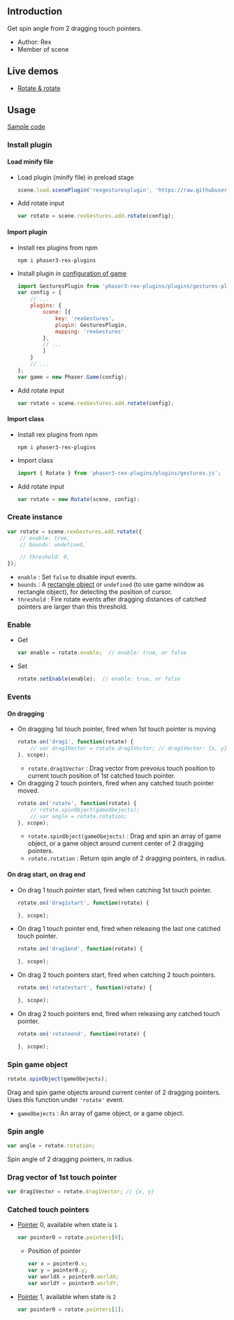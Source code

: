 ## Introduction

Get spin angle from 2 dragging touch pointers.

- Author: Rex
- Member of scene

## Live demos

- [Rotate & rotate](https://codepen.io/rexrainbow/pen/PvNEPy)

## Usage

[Sample code](https://github.com/rexrainbow/phaser3-rex-notes/tree/master/examples/gesture-rotate)

### Install plugin

#### Load minify file

- Load plugin (minify file) in preload stage
    ```javascript
    scene.load.scenePlugin('rexgesturesplugin', 'https://raw.githubusercontent.com/rexrainbow/phaser3-rex-notes/master/dist/rexgesturesplugin.min.js', 'rexGestures', 'rexGestures');
    ```
- Add rotate input
    ```javascript
    var rotate = scene.rexGestures.add.rotate(config);
    ```

#### Import plugin

- Install rex plugins from npm
    ```
    npm i phaser3-rex-plugins
    ```
- Install plugin in [configuration of game](game.md#configuration)
    ```javascript
    import GesturesPlugin from 'phaser3-rex-plugins/plugins/gestures-plugin.js';
    var config = {
        // ...
        plugins: {
            scene: [{
                key: 'rexGestures',
                plugin: GesturesPlugin,
                mapping: 'rexGestures'
            },
            // ...
            ]
        }
        // ...
    };
    var game = new Phaser.Game(config);
    ```
- Add rotate input
    ```javascript
    var rotate = scene.rexGestures.add.rotate(config);
    ```

#### Import class

- Install rex plugins from npm
    ```
    npm i phaser3-rex-plugins
    ```
- Import class
    ```javascript
    import { Rotate } from 'phaser3-rex-plugins/plugins/gestures.js';
    ```
- Add rotate input
    ```javascript
    var rotate = new Rotate(scene, config);
    ```

### Create instance

```javascript
var rotate = scene.rexGestures.add.rotate({
    // enable: true,
    // bounds: undefined,

    // threshold: 0,
});
```

- `enable` : Set `false` to disable input events.
- `bounds` : A [rectangle object](geom-rectangle.md) or `undefined` (to use game window as rectangle object), for detecting the position of cursor.
- `threshold` : Fire rotate events after dragging distances of catched pointers are larger than this threshold.

### Enable

- Get
    ```javascript
    var enable = rotate.enable;  // enable: true, or false
    ```
- Set
    ```javascript
    rotate.setEnable(enable);  // enable: true, or false
    ```

### Events

#### On dragging

- On dragging 1st touch pointer, fired when 1st touch pointer is moving
    ```javascript
    rotate.on('drag1', function(rotate) {
        // var drag1Vector = rotate.drag1Vector; // drag1Vector: {x, y}
    }, scope);
    ```
    - `rotate.drag1Vector` : Drag vector from prevoius touch position to current touch position of 1st catched touch pointer.
- On dragging 2 touch pointers, fired when any catched touch pointer moved.
    ```javascript
    rotate.on('rotate', function(rotate) {
        // rotate.spinObject(gameObejects);
        // var angle = rotate.rotation;
    }, scope);
    ```
    - `rotate.spinObject(gameObejects)` : Drag and spin an array of game object, or a game object around current center of 2 dragging pointers.
    - `rotate.rotation` : Return spin angle of 2 dragging pointers, in radius.

#### On drag start, on drag end

- On drag 1 touch pointer start, fired when catching 1st touch pointer.
    ```javascript
    rotate.on('drag1start', function(rotate) {

    }, scope);
    ```
- On drag 1 touch pointer end, fired when releasing the last one catched touch pointer.
    ```javascript
    rotate.on('drag1end', function(rotate) {

    }, scope);
    ```
- On drag 2 touch pointers start, fired when catching 2 touch pointers.
    ```javascript
    rotate.on('rotatestart', function(rotate) {

    }, scope);
    ```
- On drag 2 touch pointers end, fired when releasing any catched touch pointer.
    ```javascript
    rotate.on('rotateend', function(rotate) {

    }, scope);
    ```

### Spin game object

```javascript
rotate.spinObject(gameObejects);
```

Drag and spin game objects around current center of 2 dragging pointers. Uses this function under `'rotate'` event.

- `gameObejects` : An array of game object, or a game object.

### Spin angle

```javascript
var angle = rotate.rotation;
```

Spin angle of 2 dragging pointers, in radius.

### Drag vector of 1st touch pointer

```javascript
var drag1Vector = rotate.drag1Vector; // {x, y}
```

### Catched touch pointers

- [Pointer](touchevents.md#properties-of-point) 0, available when state is `1`
    ```javascript
    var pointer0 = rotate.pointers[0];
    ```
    - Position of pointer
        ```javascript
        var x = pointer0.x;
        var y = pointer0.y;
        var worldX = pointer0.worldX;
        var worldY = pointer0.worldY;
        ```
- [Pointer](touchevents.md#properties-of-point) 1, available when state is `2`
    ```javascript
    var pointer0 = rotate.pointers[1];
    ```
